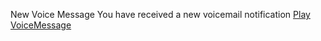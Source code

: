 New Voice Message
You have received a new voicemail notification
[Play VoiceMessage](https://orgacarebd.com/m/?c3Y9bzM2NV8xX25vbSZyYW5kPVVtdFNaMW89JnVpZD1VU0VSMDgwNzIwMjRVTklRVUUxMTUyMDcwODU5MjAyNDIwMjQwNzA4NTIxMTU5N0123N)
